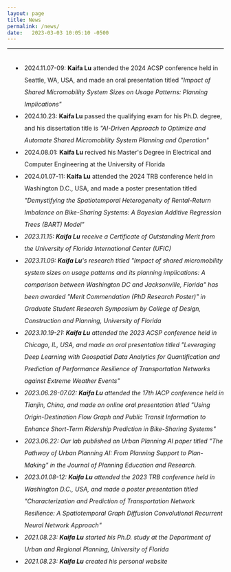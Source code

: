 ```yaml
---
layout: page
title: News
permalink: /news/
date:   2023-03-03 10:05:10 -0500
---
```

-----------
<br>
<style>
      p1 {
        line-height: 2;
      }
      li {
        padding-left: 40px;
        line-height: 2;
        text-indent: -20px;
      }
    </style>
<li>2024.11.07-09: <b>Kaifa Lu</b> attended the 2024 ACSP conference held in Seattle, WA, USA, and made an oral presentation titled <em>"Impact of Shared Micromobility System Sizes on Usage Patterns: Planning Implications"</em></li>
<li>2024.10.23: <b>Kaifa Lu</b> passed the qualifying exam for his Ph.D. degree, and his dissertation title is <em>"AI-Driven Approach to Optimize and Automate Shared Micromobility System Planning and Operation"</em></li>
<li>2024.08.01: <b>Kaifa Lu</b> recived his Master's Degree in Electrical and Computer Engineering at the University of Florida</li>
<li>2024.01.07-11: <b>Kaifa Lu</b> attended the 2024 TRB conference held in Washington D.C., USA, and made a poster presentation titled <em>"Demystifying the Spatiotemporal Heterogeneity of Rental-Return Imbalance on Bike-Sharing Systems: A Bayesian Additive Regression Trees (BART) Model"</li>
<li>2023.11.15: <b>Kaifa Lu</b> receive a Certificate of Outstanding Merit from the University of Florida International Center (UFIC)</li>
<li>2023.11.09: <b>Kaifa Lu</b>'s research titled "Impact of shared micromobility system sizes on usage patterns and its planning implications: A comparison between Washington DC and Jacksonville, Florida" has been awarded "Merit Commendation (PhD Research Poster)" in Graduate Student Research Symposium by College of 
Design, Construction and Planning, University of Florida</li>
<li>2023.10.19-21: <b>Kaifa Lu</b> attended the 2023 ACSP conference held in Chicago, IL, USA, and made an oral presentation titled <em>"Leveraging Deep Learning with Geospatial Data Analytics for Quantification and Prediction of Performance Resilience of Transportation Networks against Extreme Weather Events"</em></li>
<li>2023.06.28-07.02: <b>Kaifa Lu</b> attended the 17th IACP conference held in Tianjin, China, and made an online oral presentation titled <em>"Using Origin-Destination Flow Graph and Public Transit Information to Enhance Short-Term Ridership Prediction in Bike-Sharing Systems"</em></li>
<li> 2023.06.22: Our lab published an Urban Planning AI paper titled <em>"The Pathway of Urban Planning AI: From Planning Support to Plan-Making"</em> in the Journal of Planning Education and Research.
<li>2023.01.08-12: <b>Kaifa Lu</b> attended the 2023 TRB conference held in Washington D.C., USA, and made a poster presentation titled <em>"Characterization and Prediction of Transportation Network Resilience: A Spatiotemporal Graph Diffusion Convolutional Recurrent Neural Network Approach"</li>
<li>2021.08.23: <b>Kaifa Lu</b> started his Ph.D. study at the Department of Urban and Regional Planning, University of Florida</li>
<li>2021.08.23: <b>Kaifa Lu</b> created his personal website</li>
